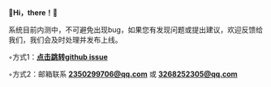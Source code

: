 **👋Hi，there！👋**

系统目前内测中，不可避免出现bug，如果您有发现问题或提出建议，欢迎反馈给我们，我们会及时处理并发布上线。

◦方式1：[**点击跳转github issue**](https://github.com/H4CKE3/elitecode-support) 

◦方式2：邮箱联系 **2350299706@qq.com** 或 **3268252305@qq.com**
